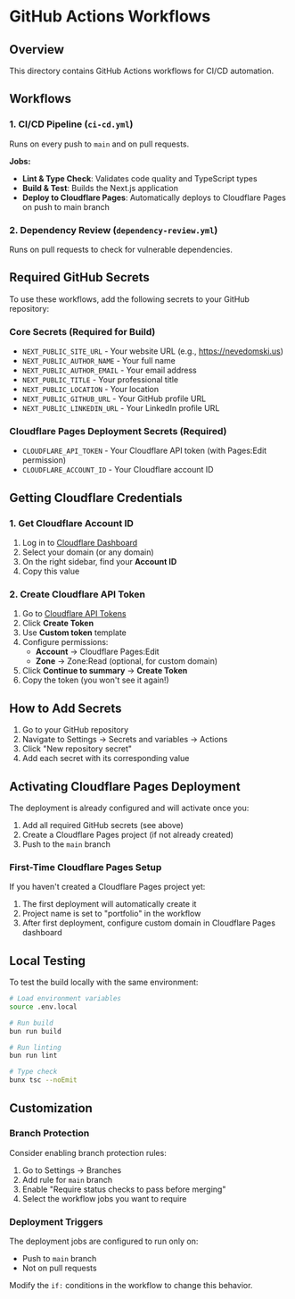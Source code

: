 # GitHub Actions Workflows

## Overview

This directory contains GitHub Actions workflows for CI/CD automation.

## Workflows

### 1. CI/CD Pipeline (`ci-cd.yml`)

Runs on every push to `main` and on pull requests.

**Jobs:**
- **Lint & Type Check**: Validates code quality and TypeScript types
- **Build & Test**: Builds the Next.js application
- **Deploy to Cloudflare Pages**: Automatically deploys to Cloudflare Pages on push to main branch

### 2. Dependency Review (`dependency-review.yml`)

Runs on pull requests to check for vulnerable dependencies.

## Required GitHub Secrets

To use these workflows, add the following secrets to your GitHub repository:

### Core Secrets (Required for Build)
- `NEXT_PUBLIC_SITE_URL` - Your website URL (e.g., https://nevedomski.us)
- `NEXT_PUBLIC_AUTHOR_NAME` - Your full name
- `NEXT_PUBLIC_AUTHOR_EMAIL` - Your email address
- `NEXT_PUBLIC_TITLE` - Your professional title
- `NEXT_PUBLIC_LOCATION` - Your location
- `NEXT_PUBLIC_GITHUB_URL` - Your GitHub profile URL
- `NEXT_PUBLIC_LINKEDIN_URL` - Your LinkedIn profile URL

### Cloudflare Pages Deployment Secrets (Required)
- `CLOUDFLARE_API_TOKEN` - Your Cloudflare API token (with Pages:Edit permission)
- `CLOUDFLARE_ACCOUNT_ID` - Your Cloudflare account ID

## Getting Cloudflare Credentials

### 1. Get Cloudflare Account ID
1. Log in to [Cloudflare Dashboard](https://dash.cloudflare.com)
2. Select your domain (or any domain)
3. On the right sidebar, find your **Account ID**
4. Copy this value

### 2. Create Cloudflare API Token
1. Go to [Cloudflare API Tokens](https://dash.cloudflare.com/profile/api-tokens)
2. Click **Create Token**
3. Use **Custom token** template
4. Configure permissions:
   - **Account** → Cloudflare Pages:Edit
   - **Zone** → Zone:Read (optional, for custom domain)
5. Click **Continue to summary** → **Create Token**
6. Copy the token (you won't see it again!)

## How to Add Secrets

1. Go to your GitHub repository
2. Navigate to Settings → Secrets and variables → Actions
3. Click "New repository secret"
4. Add each secret with its corresponding value

## Activating Cloudflare Pages Deployment

The deployment is already configured and will activate once you:

1. Add all required GitHub secrets (see above)
2. Create a Cloudflare Pages project (if not already created)
3. Push to the `main` branch

### First-Time Cloudflare Pages Setup

If you haven't created a Cloudflare Pages project yet:
1. The first deployment will automatically create it
2. Project name is set to "portfolio" in the workflow
3. After first deployment, configure custom domain in Cloudflare Pages dashboard

## Local Testing

To test the build locally with the same environment:

```bash
# Load environment variables
source .env.local

# Run build
bun run build

# Run linting
bun run lint

# Type check
bunx tsc --noEmit
```

## Customization

### Branch Protection

Consider enabling branch protection rules:
1. Go to Settings → Branches
2. Add rule for `main` branch
3. Enable "Require status checks to pass before merging"
4. Select the workflow jobs you want to require

### Deployment Triggers

The deployment jobs are configured to run only on:
- Push to `main` branch
- Not on pull requests

Modify the `if:` conditions in the workflow to change this behavior.